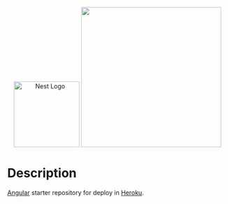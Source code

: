 <p align="center">
  <img src="https://upload.wikimedia.org/wikipedia/commons/thumb/c/cf/Angular_full_color_logo.svg/250px-Angular_full_color_logo.svg.png" width="150" alt="Nest Logo" />

  <img width="320" src="https://blog.4linux.com.br/wp-content/uploads/2018/01/Heroku.png">
</p>


# Description

[Angular](https://angular.io/start) starter repository for deploy in [Heroku](https://www.heroku.com).
